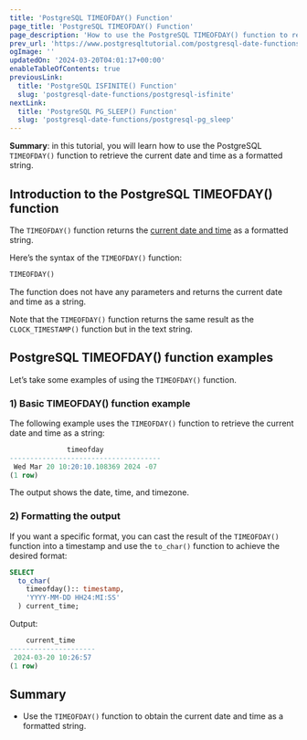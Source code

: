 ```yaml
---
title: 'PostgreSQL TIMEOFDAY() Function'
page_title: 'PostgreSQL TIMEOFDAY() Function'
page_description: 'How to use the PostgreSQL TIMEOFDAY() function to retrieve the current date and time as a formatted string.'
prev_url: 'https://www.postgresqltutorial.com/postgresql-date-functions/postgresql-timeofday/'
ogImage: ''
updatedOn: '2024-03-20T04:01:17+00:00'
enableTableOfContents: true
previousLink:
  title: 'PostgreSQL ISFINITE() Function'
  slug: 'postgresql-date-functions/postgresql-isfinite'
nextLink:
  title: 'PostgreSQL PG_SLEEP() Function'
  slug: 'postgresql-date-functions/postgresql-pg_sleep'
---
```


**Summary**: in this tutorial, you will learn how to use the PostgreSQL `TIMEOFDAY()` function to retrieve the current date and time as a formatted string.

## Introduction to the PostgreSQL TIMEOFDAY() function

The `TIMEOFDAY()` function returns the [current date and time](postgresql-current_timestamp) as a formatted string.

Here’s the syntax of the `TIMEOFDAY()` function:

```sql
TIMEOFDAY()
```

The function does not have any parameters and returns the current date and time as a string.

Note that the `TIMEOFDAY()` function returns the same result as the `CLOCK_TIMESTAMP()` function but in the text string.

## PostgreSQL TIMEOFDAY() function examples

Let’s take some examples of using the `TIMEOFDAY()` function.

### 1\) Basic TIMEOFDAY() function example

The following example uses the `TIMEOFDAY()` function to retrieve the current date and time as a string:

```sql
              timeofday
-------------------------------------
 Wed Mar 20 10:20:10.108369 2024 -07
(1 row)
```

The output shows the date, time, and timezone.

### 2\) Formatting the output

If you want a specific format, you can cast the result of the `TIMEOFDAY()` function into a timestamp and use the `to_char()` function to achieve the desired format:

```sql
SELECT
  to_char(
    timeofday():: timestamp,
    'YYYY-MM-DD HH24:MI:SS'
  ) current_time;
```

Output:

```sql
    current_time
---------------------
 2024-03-20 10:26:57
(1 row)
```

## Summary

- Use the `TIMEOFDAY()` function to obtain the current date and time as a formatted string.
